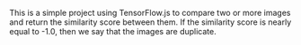 This is a simple project using TensorFlow.js to compare two or more images and return the similarity score between them. If the similarity score is nearly equal to -1.0, then we say that the images are duplicate.
